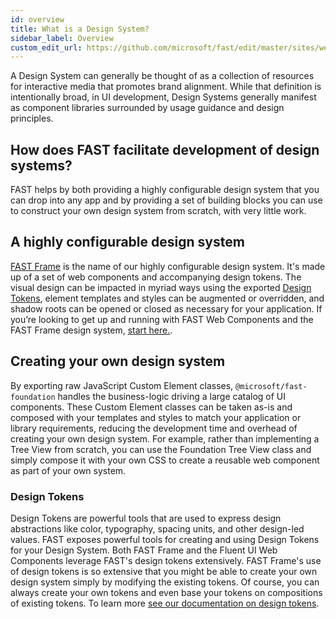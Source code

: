 ```yaml
---
id: overview
title: What is a Design System?
sidebar_label: Overview
custom_edit_url: https://github.com/microsoft/fast/edit/master/sites/website/src/docs/design-systems/overview.md
---
```


A Design System can generally be thought of as a collection of resources for interactive media that promotes brand alignment. While that definition is intentionally broad, in UI development, Design Systems generally manifest as component libraries surrounded by usage guidance and design principles.

## How does FAST facilitate development of design systems?

FAST helps by both providing a highly configurable design system that you can drop into any app and by providing a set of building blocks you can use to construct your own design system from scratch, with very little work.

## A highly configurable design system

[FAST Frame](/docs/design-systems/fast-frame) is the name of our highly configurable design system. It's made up of a set of web components and accompanying design tokens. The visual design can be impacted in myriad ways using the exported [Design Tokens](docs/design-systems/design-tokens), element templates and styles can be augmented or overridden, and shadow roots can be opened or closed as necessary for your application. If you’re looking to get up and running with FAST Web Components and the FAST Frame design system, [start here.](/docs/design-systems/fast-frame).

## Creating your own design system

By exporting raw JavaScript Custom Element classes, `@microsoft/fast-foundation` handles the business-logic driving a large catalog of UI components. These Custom Element classes can be taken as-is and composed with your templates and styles to match your application or library requirements, reducing the development time and overhead of creating your own design system. For example, rather than implementing a Tree View from scratch, you can use the Foundation Tree View class and simply compose it with your own CSS to create a reusable web component as part of your own system.

### Design Tokens

Design Tokens are powerful tools that are used to express design abstractions like color, typography, spacing units, and other design-led values. FAST exposes powerful tools for creating and using Design Tokens for your Design System. Both FAST Frame and the Fluent UI Web Components leverage FAST's design tokens extensively. FAST Frame's use of design tokens is so extensive that you might be able to create your own design system simply by modifying the existing tokens. Of course, you can always create your own tokens and even base your tokens on compositions of existing tokens. To learn more [see our documentation on design tokens](/docs/design-systems/design-tokens).